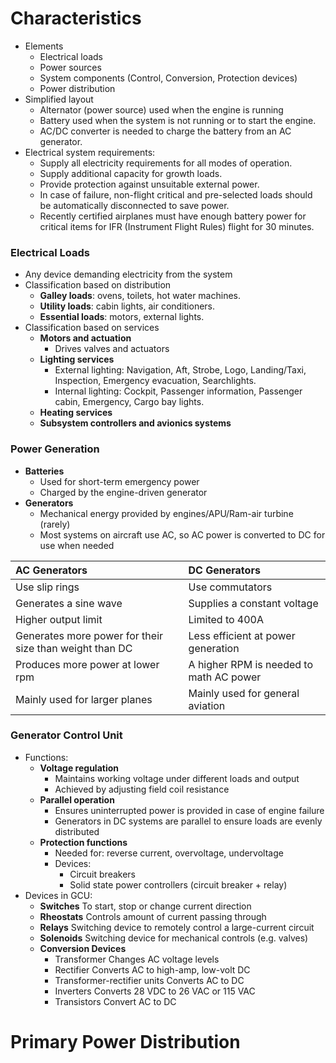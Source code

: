 # Characteristics
- Elements
	- Electrical loads
	- Power sources
	- System components (Control, Conversion, Protection devices)
	- Power distribution
- Simplified layout
	- Alternator (power source) used when the engine is running
	- Battery used when the system is not running or to start the engine. 
	- AC/DC converter is needed to charge the battery from an AC generator.
- Electrical system requirements:
	- Supply all electricity requirements for all modes of operation.
	- Supply additional capacity for growth loads.
	- Provide protection against unsuitable external power.
	- In case of failure, non-flight critical and pre-selected loads should be automatically disconnected to save power.
	- Recently certified airplanes must have enough battery power for critical items for IFR (Instrument Flight Rules) flight for 30 minutes.
### Electrical Loads
- Any device demanding electricity from the system
- Classification based on distribution
	- **Galley loads**: ovens, toilets, hot water machines.
	- **Utility loads**: cabin lights, air conditioners.
	- **Essential loads**: motors, external lights.
- Classification based on services
	- **Motors and actuation**
		- Drives valves and actuators
	- **Lighting services**
		- External lighting: Navigation, Aft, Strobe, Logo, Landing/Taxi, Inspection, Emergency evacuation, Searchlights.
        - Internal lighting: Cockpit, Passenger information, Passenger cabin, Emergency, Cargo bay lights.
	- **Heating services**
	- **Subsystem controllers and avionics systems**
### Power Generation
- **Batteries**
	- Used for short-term emergency power
	- Charged by the engine-driven generator
- **Generators**
	- Mechanical energy provided by engines/APU/Ram-air turbine (rarely)
	- Most systems on aircraft use AC, so AC power is converted to DC for use when needed
	
| AC Generators                                           | DC Generators                           |
| :------------------------------------------------------ | :-------------------------------------- |
| Use slip rings                                          | Use commutators                         |
| Generates a sine wave                                   | Supplies a constant voltage             |
| Higher output limit                                     | Limited to 400A                         |
| Generates more power for their size than weight than DC | Less efficient at power generation      |
| Produces more power at lower rpm                        | A higher RPM is needed to math AC power |
| Mainly used for larger planes                           | Mainly used for general aviation        |
### Generator Control Unit
- Functions:
	- **Voltage regulation**
		- Maintains working voltage under different loads and output
		- Achieved by adjusting field coil resistance
	- **Parallel operation**
		- Ensures uninterrupted power is provided in case of engine failure
		- Generators in DC systems are parallel to ensure loads are evenly distributed
	- **Protection functions**
		- Needed for: reverse current, overvoltage, undervoltage
		- Devices:
			- Circuit breakers
			- Solid state power controllers (circuit breaker + relay)
- Devices in GCU:
	- **Switches**
		To start, stop or change current direction
	- **Rheostats**
		Controls amount of current passing through
	- **Relays**
		Switching device to remotely control a large-current circuit
	- **Solenoids**
		Switching device for mechanical controls (e.g. valves)
	- **Conversion Devices**
		- Transformer
			Changes AC voltage levels
		- Rectifier
			Converts AC to high-amp, low-volt DC
		- Transformer-rectifier units
			Converts AC to DC
		- Inverters
			Converts 28 VDC to 26 VAC or 115 VAC
		- Transistors
			Convert AC to DC
# Primary Power Distribution